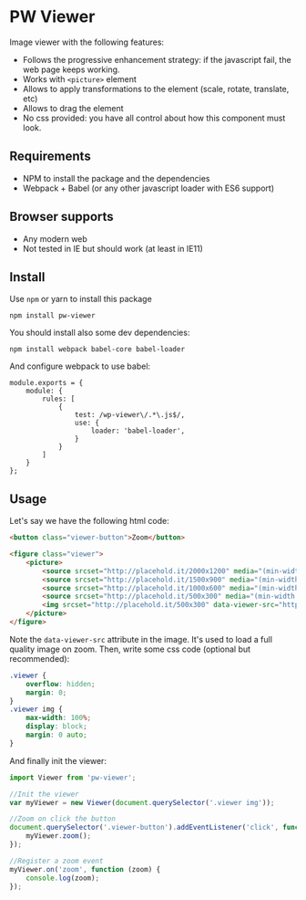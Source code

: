 # PW Viewer

Image viewer with the following features:

* Follows the progressive enhancement strategy: if the javascript fail, the web page keeps working.
* Works with `<picture>` element
* Allows to apply transformations to the element (scale, rotate, translate, etc)
* Allows to drag the element
* No css provided: you have all control about how this component must look.

## Requirements

* NPM to install the package and the dependencies
* Webpack + Babel (or any other javascript loader with ES6 support)

## Browser supports

* Any modern web
* Not tested in IE but should work (at least in IE11)

## Install

Use `npm` or yarn to install this package

```
npm install pw-viewer
```

You should install also some dev dependencies:

```
npm install webpack babel-core babel-loader
```

And configure webpack to use babel:

```
module.exports = {
    module: {
        rules: [
            {
                test: /wp-viewer\/.*\.js$/,
                use: {
                    loader: 'babel-loader',
                }
            }
        ]
    }
};
```

## Usage

Let's say we have the following html code:

```html
<button class="viewer-button">Zoom</button>

<figure class="viewer">
	<picture>
		<source srcset="http://placehold.it/2000x1200" media="(min-width:2000px)">
		<source srcset="http://placehold.it/1500x900" media="(min-width:1500px)">
		<source srcset="http://placehold.it/1000x600" media="(min-width:1000px)">
		<source srcset="http://placehold.it/500x300" media="(min-width:500px)">
		<img srcset="http://placehold.it/500x300" data-viewer-src="http://placehold.it/2000x1200">
	</picture>
</figure>
```
Note the `data-viewer-src` attribute in the image. It's used to load a full quality image on zoom. Then, write some css code (optional but recommended):

```css
.viewer {
	overflow: hidden;
	margin: 0;
}
.viewer img {
	max-width: 100%;
	display: block;
	margin: 0 auto;
}
```

And finally init the viewer:

```js
import Viewer from 'pw-viewer';

//Init the viewer
var myViewer = new Viewer(document.querySelector('.viewer img'));

//Zoom on click the button
document.querySelector('.viewer-button').addEventListener('click', function () {
    myViewer.zoom();
});

//Register a zoom event
myViewer.on('zoom', function (zoom) {
    console.log(zoom);
});
```
